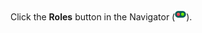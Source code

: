 <!-- markdownlint-disable-file MD041 -->
Click the **Roles** button in the Navigator (![icon][img1]).

<!-- Referenced images -->
[img1]: ../../../../../../../common/icons/nav-admin-roles-active.png
